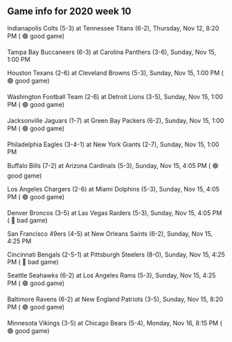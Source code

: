 ## Game info for 2020 week 10
Indianapolis Colts (5-3) at Tennessee Titans (6-2), Thursday, Nov 12, 8:20 PM (	:green_circle: good game)



Tampa Bay Buccaneers (6-3) at Carolina Panthers (3-6), Sunday, Nov 15, 1:00 PM

Houston Texans (2-6) at Cleveland Browns (5-3), Sunday, Nov 15, 1:00 PM (	:green_circle: good game)

Washington Football Team (2-6) at Detroit Lions (3-5), Sunday, Nov 15, 1:00 PM (	:green_circle: good game)

Jacksonville Jaguars (1-7) at Green Bay Packers (6-2), Sunday, Nov 15, 1:00 PM (	:green_circle: good game)

Philadelphia Eagles (3-4-1) at New York Giants (2-7), Sunday, Nov 15, 1:00 PM



Buffalo Bills (7-2) at Arizona Cardinals (5-3), Sunday, Nov 15, 4:05 PM (	:green_circle: good game)

Los Angeles Chargers (2-6) at Miami Dolphins (5-3), Sunday, Nov 15, 4:05 PM (	:green_circle: good game)

Denver Broncos (3-5) at Las Vegas Raiders (5-3), Sunday, Nov 15, 4:05 PM (	:red_circle: bad game)

San Francisco 49ers (4-5) at New Orleans Saints (6-2), Sunday, Nov 15, 4:25 PM

Cincinnati Bengals (2-5-1) at Pittsburgh Steelers (8-0), Sunday, Nov 15, 4:25 PM (	:red_circle: bad game)

Seattle Seahawks (6-2) at Los Angeles Rams (5-3), Sunday, Nov 15, 4:25 PM (	:green_circle: good game)



Baltimore Ravens (6-2) at New England Patriots (3-5), Sunday, Nov 15, 8:20 PM (	:green_circle: good game)



Minnesota Vikings (3-5) at Chicago Bears (5-4), Monday, Nov 16, 8:15 PM (	:green_circle: good game)


